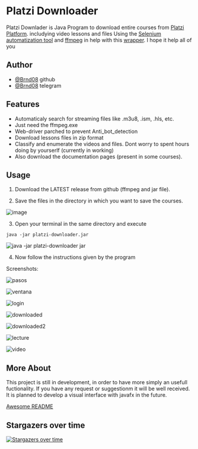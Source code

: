 
# Platzi Downloader

Platzi Downlader is Java Program to download entire courses from [Platzi Platform](https://platzi.com/). includying video lessons and files
Using the [Selenium automatization tool](https://www.selenium.dev/) and [ffmpeg](https://ffmpeg.org/) in help with this [wrapper](https://github.com/bramp/ffmpeg-cli-wrapper). I hope it help all of you



## Author

- [@Brnd08](https://github.com/Brnd08) github
- [@Brnd08](https://t.me/brdn08) telegram


## Features

- Automaticaly search for streaming files like .m3u8, .ism, .hls, etc.
- Just need the ffmpeg.exe 
- Web-driver parched to prevent Anti_bot_detection
- Download lessons files in zip format
- Classify and enumerate the videos and files. Dont worry to spent hours doing by yourserlf (currently in working)
- Also download the documentation pages (present in some courses).

## Usage

1) Download the LATEST release from github (ffmpeg and jar file).

2) Save the files in the directory in which you want to save the courses.

![image](https://user-images.githubusercontent.com/93061195/189253917-80b7bb2c-b25c-4732-984c-ab8ee100fb92.png)

3) Open your terminal in the same directory and execute

```
java -jar platzi-downloader.jar
```
![java -jar platzi-downloader jar](https://user-images.githubusercontent.com/93061195/189256922-a4c81166-d288-44cb-a2cc-d6bd2db7c654.png)

4) Now follow the instructions given by the program

Screenshots:

![pasos](https://user-images.githubusercontent.com/93061195/189256943-7d2faaf3-32fc-4b12-b2ad-25d622bbbf5d.PNG)


![ventana](https://user-images.githubusercontent.com/93061195/189256976-4ebbd539-ce1b-477c-b60c-a1bfc087ce8d.PNG)


![login](https://user-images.githubusercontent.com/93061195/189257094-0eaf8050-30b3-4b2f-b3c8-c37b86537629.PNG)

![downloaded](https://user-images.githubusercontent.com/93061195/189258726-98775ba4-c1c9-4c4b-90f3-e8bcff78806e.PNG)

![downloaded2](https://user-images.githubusercontent.com/93061195/189258737-89a2ad22-276d-407e-8ddf-739954bb33db.PNG)

![lecture](https://user-images.githubusercontent.com/93061195/189258753-1c2d490b-bb60-49e8-b316-454cda9ad834.PNG)

![video](https://user-images.githubusercontent.com/93061195/189258768-3f42543a-8f19-4b9e-9883-e6db09e5638f.PNG)



## More About

This project is still in development, in order to have more simply an usefull fuctionality.
If you have any request or suggestionm it will be well received.
It is planned to develop a visual interface with javafx in the future.

[Awesome README](https://github.com/matiassingers/awesome-readme)


## Stargazers over time

[![Stargazers over time](https://starchart.cc/Brnd08/platziDownloader.svg)](https://starchart.cc/Brnd08/platziDownloader)

